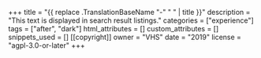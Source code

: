 +++
title = "{{ replace .TranslationBaseName "-" " " | title }}"
description = "This text is displayed in search result listings."
categories = ["experience"]
tags = ["after", "dark"]
html_attributes = []
custom_attributes = []
snippets_used = []
[[copyright]]
  owner = "VHS"
  date = "2019"
  license = "agpl-3.0-or-later"
+++
